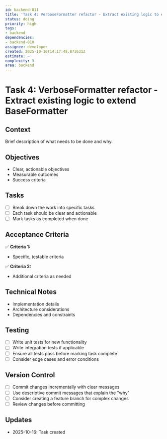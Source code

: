 ```yaml
---
id: backend-011
title: 'Task 4: VerboseFormatter refactor - Extract existing logic to extend BaseFormatter'
status: doing
priority: high
tags:
- backend
dependencies:
- backend-010
assignee: developer
created: 2025-10-16T14:17:48.873631Z
estimate: ~
complexity: 3
area: backend
---
```


# Task 4: VerboseFormatter refactor - Extract existing logic to extend BaseFormatter

## Context
Brief description of what needs to be done and why.

## Objectives
- Clear, actionable objectives
- Measurable outcomes
- Success criteria

## Tasks
- [ ] Break down the work into specific tasks
- [ ] Each task should be clear and actionable
- [ ] Mark tasks as completed when done

## Acceptance Criteria
✅ **Criteria 1:**
- Specific, testable criteria

✅ **Criteria 2:**
- Additional criteria as needed

## Technical Notes
- Implementation details
- Architecture considerations
- Dependencies and constraints

## Testing
- [ ] Write unit tests for new functionality
- [ ] Write integration tests if applicable
- [ ] Ensure all tests pass before marking task complete
- [ ] Consider edge cases and error conditions

## Version Control
- [ ] Commit changes incrementally with clear messages
- [ ] Use descriptive commit messages that explain the "why"
- [ ] Consider creating a feature branch for complex changes
- [ ] Review changes before committing

## Updates
- 2025-10-16: Task created